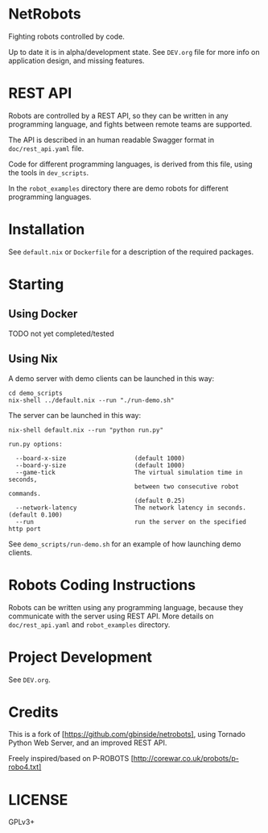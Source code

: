 NetRobots
=========

Fighting robots controlled by code.

Up to date it is in alpha/development state. See `DEV.org` file for more info on application design, and missing features.

REST API
========

Robots are controlled by a REST API, so they can be written in any programming language, and fights between remote teams are supported.

The API is described in an human readable Swagger format in `doc/rest_api.yaml` file.

Code for different programming languages, is derived from this file, using the tools in `dev_scripts`.

In the `robot_examples` directory there are demo robots for different programming languages.

Installation
============

See `default.nix` or `Dockerfile` for a description of the required packages.

Starting
========

Using Docker
------------

TODO not yet completed/tested

Using Nix
---------

A demo server with demo clients can be launched in this way:

    cd demo_scripts
    nix-shell ../default.nix --run "./run-demo.sh"

The server can be launched in this way:

    nix-shell default.nix --run "python run.py"

    run.py options:

      --board-x-size                   (default 1000)
      --board-y-size                   (default 1000)
      --game-tick                      The virtual simulation time in seconds,
                                       between two consecutive robot commands.
                                       (default 0.25)
      --network-latency                The network latency in seconds. (default 0.100)
      --run                            run the server on the specified http port

See `demo_scripts/run-demo.sh` for an example of how launching demo clients.

Robots Coding Instructions
==========================

Robots can be written using any programming language, because they communicate with the server using REST API. More details on `doc/rest_api.yaml` and `robot_examples` directory.

Project Development
===================

See `DEV.org`.

Credits
=======

This is a fork of [https://github.com/gbinside/netrobots], using Tornado Python Web Server, and an improved REST API.

Freely inspired/based on P-ROBOTS [http://corewar.co.uk/probots/p-robo4.txt]

LICENSE
=======

GPLv3+

